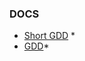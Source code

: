 ### DOCS
* [Short GDD](https://docs.google.com/document/d/18qw3ZWdCJ5kmrwPH2Uzrt5ls9q_w9XhDLPzdRpM7Ecw/edit?usp=sharing) *
* [GDD](https://docs.google.com/document/d/1fD2KbBImIYmNdV-0QJpS0-o0P2PSPmv-ENVc4HX_cwo/edit?usp=sharing)*

